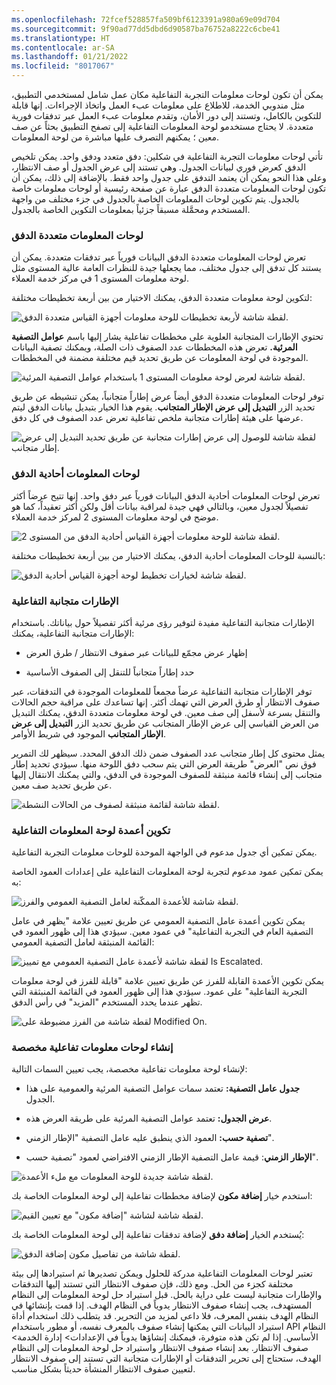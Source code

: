 ```yaml
---
ms.openlocfilehash: 72fcef528857fa509bf6123391a980a69e09d704
ms.sourcegitcommit: 9f90ad77dd5dbd6d90587ba76752a8222c6cbe41
ms.translationtype: HT
ms.contentlocale: ar-SA
ms.lasthandoff: 01/21/2022
ms.locfileid: "8017067"
---
```

يمكن أن تكون لوحات معلومات التجربة التفاعلية مكان عمل شامل لمستخدمي التطبيق، مثل مندوبي الخدمة، للاطلاع على معلومات عبء العمل واتخاذ الإجراءات. إنها قابلة للتكوين بالكامل، وتستند إلى دور الأمان، وتقدم معلومات عبء العمل عبر تدفقات فورية متعددة. لا يحتاج مستخدمو لوحة المعلومات التفاعلية إلى تصفح التطبيق بحثاً عن صف معين ؛ يمكنهم التصرف عليها مباشرة من لوحة المعلومات.

تأتي لوحات معلومات التجربة التفاعلية في شكلين: دفق متعدد ودفق واحد. يمكن تلخيص الدفق كعرض فوري لبيانات الجدول. وهي تستند إلى عرض الجدول أو صف الانتظار، وعلى هذا النحو يمكن أن يعتمد التدفق على جدول واحد فقط. بالإضافة إلى ذلك، يمكن أن تكون لوحات المعلومات متعددة الدفق عبارة عن صفحة رئيسية أو لوحات معلومات خاصة بالجدول. يتم تكوين لوحات المعلومات الخاصة بالجدول في جزء مختلف من واجهة المستخدم ومحمَّلة مسبقاً جزئياً بمعلومات التكوين الخاصة بالجدول.

### <a name="multi-stream-dashboards"></a>لوحات المعلومات متعددة الدفق
تعرض لوحات المعلومات متعددة الدفق البيانات فورياً عبر تدفقات متعددة. يمكن أن يستند كل تدفق إلى جدول مختلف، مما يجعلها جيدة للنظرات العامة عالية المستوى مثل لوحة معلومات المستوى 1 في مركز خدمة العملاء. 

لتكوين لوحة معلومات متعددة الدفق، يمكنك الاختيار من بين أربعة تخطيطات مختلفة:

![لقطة شاشة لأربعة تخطيطات للوحة معلومات أجهزة القياس متعددة الدفق.](../media/MB200.1_03_05_02_01.png)

تحتوي الإطارات المتجانبة العلوية على مخططات تفاعلية يشار إليها باسم **عوامل التصفية المرئية.** تعرض هذه المخططات عدد الصفوف ذات الصلة، ويمكنك تصفية البيانات الموجودة في لوحة المعلومات عن طريق تحديد قيم مختلفة مضمنة في المخططات.   

![لقطة شاشة لعرض لوحة معلومات المستوى 1 باستخدام عوامل التصفية المرئية.](../media/MB200.1_03_05_02_02.png)  

توفر لوحات المعلومات متعددة الدفق أيضاً عرض إطاراً متجانباً، يمكن تنشيطه عن طريق تحديد الزر **التبديل إلى عرض الإطار المتجانب**. يقوم هذا الخيار بتبديل بيانات الدفق ليتم عرضها على هيئة إطارات متجانبة ملخص تفاعلية تعرض عدد الصفوف في كل دفق. 

![لقطة شاشة للوصول إلى عرض إطارات متجانبة عن طريق تحديد التبديل إلى عرض إطار متجانب.](../media/MB200.1_03_05_02_03.png)
 

### <a name="single-stream-dashboards"></a>لوحات المعلومات أحادية الدفق
تعرض لوحات المعلومات أحادية الدفق البيانات فورياً عبر دفق واحد. إنها تتيح عرضاً أكثر تفصيلاً لجدول معين، وبالتالي فهي جيدة لمراقبة بيانات أقل ولكن أكثر تعقيداً، كما هو موضح في لوحة معلومات المستوى 2 لمركز خدمة العملاء.

![لقطة شاشة للوحة معلومات أجهزة القياس أحادية الدفق من المستوى 2.](../media/MB200.1_03_05_02_04.png)

بالنسبة للوحات المعلومات أحادية الدفق، يمكنك الاختيار من بين أربعة تخطيطات مختلفة:

![لقطة شاشة لخيارات تخطيط لوحة أجهزة القياس أحادية الدفق.](../media/MB200.1_03_05_02_05.png)

### <a name="interactive-tiles"></a>الإطارات متجانبة التفاعلية
الإطارات متجانبة التفاعلية مفيدة لتوفير رؤى مرئية أكثر تفصيلاً حول بياناتك. باستخدام الإطارات متجانبة التفاعلية، يمكنك:

- إظهار عرض مجمّع للبيانات عبر صفوف الانتظار / طرق العرض

- حدد إطاراً متجانباً للتنقل إلى الصفوف الأساسية

توفر الإطارات متجانبة التفاعلية عرضاً مجمعاً للمعلومات الموجودة في التدفقات، عبر صفوف الانتظار أو طرق العرض التي تهمك أكثر. إنها تساعدك على مراقبة حجم الحالات والتنقل بسرعة لأسفل إلى صف معين. في لوحة معلومات متعددة الدفق، يمكنك التبديل من العرض القياسي إلى عرض الإطار المتجانب عن طريق تحديد الزر **التبديل إلى عرض الإطار المتجانب** الموجود في شريط الأوامر.

يمثل محتوى كل إطار متجانب عدد الصفوف ضمن ذلك الدفق المحدد. سيظهر لك التمرير فوق نص "العرض" طريقة العرض التي يتم سحب دفق اللوحة منها. سيؤدي تحديد إطار متجانب إلى إنشاء قائمة منبثقة للصفوف الموجودة في الدفق، والتي يمكنك الانتقال إليها عن طريق تحديد صف معين.

![لقطة شاشة لقائمة منبثقة لصفوف من الحالات النشطة.](../media/MB200.1_03_05_02_06.png)

### <a name="configuring-interactive-dashboard-columns"></a>تكوين أعمدة لوحة المعلومات التفاعلية
يمكن تمكين أي جدول مدعوم في الواجهة الموحدة للوحات معلومات التجربة التفاعلية.

يمكن تمكين عمود مدعوم لتجربة لوحة المعلومات التفاعلية على إعدادات العمود الخاصة به:

![لقطة شاشة للأعمدة الممكّنة لعامل التصفية العمومي والفرز.](../media/MB200.1_03_05_02_07.png)

يمكن تكوين أعمدة عامل التصفية العمومي عن طريق تعيين علامة "يظهر في عامل التصفية العام في التجربة التفاعلية" في عمود معين. سيؤدي هذا إلى ظهور العمود في القائمة المنبثقة لعامل التصفية العمومي:

![لقطة شاشة لأعمدة عامل التصفية العمومي مع تمييز Is Escalated.](../media/MB200.1_03_05_02_08.png)

يمكن تكوين الأعمدة القابلة للفرز عن طريق تعيين علامة "قابلة للفرز في لوحة معلومات التجربة التفاعلية" على عمود. سيؤدي هذا إلى ظهور العمود في القائمة المنبثقة التي تظهر عندما يحدد المستخدم "المزيد" في رأس الدفق.

![لقطة شاشة من الفرز مضبوطة على Modified On.](../media/MB200.1_03_05_02_09.png)

### <a name="composing-custom-interactive-dashboards"></a>إنشاء لوحات معلومات تفاعلية مخصصة
لإنشاء لوحة معلومات تفاعلية مخصصة، يجب تعيين السمات التالية:

- **جدول عامل التصفية:** تعتمد سمات عوامل التصفية المرئية والعمومية على هذا الجدول.

- **عرض الجدول:** تعتمد عوامل التصفية المرئية على طريقة العرض هذه.

- **تصفية حسب:** العمود الذي ينطبق عليه عامل التصفية "الإطار الزمني".

- **الإطار الزمني**: قيمة عامل التصفية الإطار الزمني الافتراضي لعمود "تصفية حسب".

![لقطة شاشة جديدة للوحة المعلومات مع ملء الأعمدة.](../media/MB200.1_03_05_02_10.png)

استخدم خيار **إضافة مكون** لإضافة مخططات تفاعلية إلى لوحة المعلومات الخاصة بك:

![لقطة شاشة لشاشة "إضافة مكون" مع تعيين القيم.](../media/MB200.1_03_05_02_11.png)

يُستخدم الخيار **إضافة دفق** لإضافة تدفقات تفاعلية إلى لوحة المعلومات الخاصة بك:

![لقطة شاشة من تفاصيل مكون إضافة الدفق.](../media/MB200.1_03_05_02_12.png)

تعتبر لوحات المعلومات التفاعلية مدركة للحلول ويمكن تصديرها ثم استيرادها إلى بيئة مختلفة كجزء من الحل. ومع ذلك، فإن صفوف الانتظار التي تستند إليها التدفقات والإطارات متجانبة ليست على دراية بالحل. قبل استيراد حل لوحة المعلومات إلى النظام المستهدف، يجب إنشاء صفوف الانتظار يدوياً في النظام الهدف. إذا قمت بإنشائها في النظام الهدف بنفس المعرف، فلا داعي لمزيد من التحرير. قد يتطلب ذلك استخدام أداة استيراد البيانات التي يمكنها إنشاء صفوف بالمعرف نفسه، أو مطور باستخدام API النظام الأساسي. إذا لم تكن هذه متوفرة، فيمكنك إنشاؤها يدوياً في الإعدادات> إدارة الخدمة> صفوف الانتظار. بعد إنشاء صفوف الانتظار واستيراد حل لوحة المعلومات إلى النظام الهدف، ستحتاج إلى تحرير التدفقات أو الإطارات متجانبة التي تستند إلى صفوف الانتظار لتعيين صفوف الانتظار المنشأة حديثاً بشكل مناسب.
